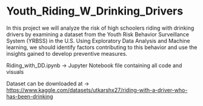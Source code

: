 # Youth_Riding_W_Drinking_Drivers

In this project we will analyze the risk of high schoolers riding with drinking drivers by examining a dataset from the Youth Risk Behavior Surveillance System (YRBSS) in the U.S. Using Exploratory Data Analysis and Machine learning, we should identify factors contributing to this behavior and use the insights gained to develop preventive measures.

Riding_with_DD.ipynb -> Jupyter Notebook file containing all code and visuals

Dataset can be downloaded at -> https://www.kaggle.com/datasets/utkarshx27/riding-with-a-driver-who-has-been-drinking
